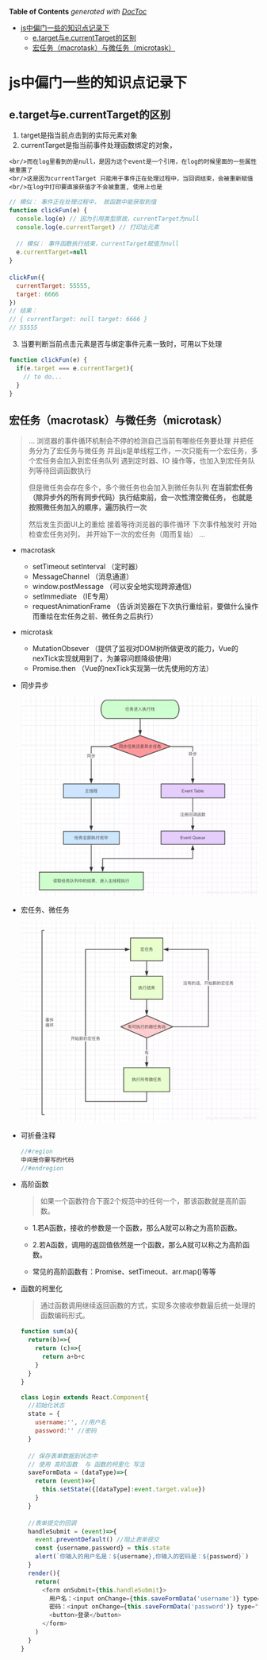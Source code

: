 <!--
 * @Author: mrzou
 * @Date: 2020-09-01 09:40:11
 * @LastEditors: mrzou
 * @LastEditTime: 2021-04-11 11:22:30
 * @Description: file content
-->
<!-- START doctoc generated TOC please keep comment here to allow auto update -->
<!-- DON'T EDIT THIS SECTION, INSTEAD RE-RUN doctoc TO UPDATE -->
**Table of Contents**  *generated with [DocToc](https://github.com/thlorenz/doctoc)*

- [js中偏门一些的知识点记录下](#js%E4%B8%AD%E5%81%8F%E9%97%A8%E4%B8%80%E4%BA%9B%E7%9A%84%E7%9F%A5%E8%AF%86%E7%82%B9%E8%AE%B0%E5%BD%95%E4%B8%8B)
  - [e.target与e.currentTarget的区别](#etarget%E4%B8%8Eecurrenttarget%E7%9A%84%E5%8C%BA%E5%88%AB)
  - [宏任务（macrotask）与微任务（microtask）](#%E5%AE%8F%E4%BB%BB%E5%8A%A1macrotask%E4%B8%8E%E5%BE%AE%E4%BB%BB%E5%8A%A1microtask)

<!-- END doctoc generated TOC please keep comment here to allow auto update -->

# js中偏门一些的知识点记录下

## e.target与e.currentTarget的区别
  1. target是指当前点击到的实际元素对象
  2. currentTarget是指当前事件处理函数绑定的对象，

    <br/>而在log里看到的是null，是因为这个event是一个引用，在log的时候里面的一些属性被重置了
    <br/>这是因为currentTarget 只能用于事件正在处理过程中，当回调结束，会被重新赋值
    <br/>在log中打印要直接获值才不会被重置, 使用上也是

  ```javascript
  // 模似： 事件正在处理过程中， 故函数中能获取到值
  function clickFun(e) {
    console.log(e) // 因为引用类型原故，currentTarget为null
    console.log(e.currentTarget) // 打印出元素

    // 模似： 事件函数执行结束，currentTarget赋值为null
    e.currentTarget=null
  }

  clickFun({
    currentTarget: 55555,
    target: 6666
  })
  // 结果：
  // { currentTarget: null target: 6666 }
  // 55555
  ```

  3. 当要判断当前点击元素是否与绑定事件元素一致时，可用以下处理

  ```javascript
  function clickFun(e) {
    if(e.target === e.currentTarget){
      // to do...
    }
  }
  ```
## 宏任务（macrotask）与微任务（microtask）

  >...
  > 浏览器的事件循环机制会不停的检测自己当前有哪些任务要处理
   并把任务分为了宏任务与微任务 
  并且js是单线程工作，一次只能有一个宏任务，多个宏任务会加入到宏任务队列
  遇到定时器、IO 操作等，也加入到宏任务队列等待回调函数执行
  > 
  > 但是微任务会存在多个，多个微任务也会加入到微任务队列
  **在当前宏任务（除异步外的所有同步代码）执行结束前，会一次性清空微任务，
  也就是按照微任务加入的顺序，遍历执行一次**
  >
  > 然后发生页面UI上的重绘 接着等待浏览器的事件循环 下次事件触发时 开始检查宏任务对列，
  并开始下一次的宏任务（周而复始）
  >...

  - macrotask
    - setTimeout setInterval  （定时器）
    - MessageChannel  （消息通道）
    - window.postMessage （可以安全地实现跨源通信）
    - setImmediate  （IE专用）
    - requestAnimationFrame （告诉浏览器在下次执行重绘前，要做什么操作 而重绘在宏任务之前、微任务之后执行）
  - microtask
    - MutationObsever （提供了监视对DOM树所做更改的能力，Vue的nexTick实现就用到了，为兼容问题降级使用）
    - Promise.then  （Vue的nexTick实现第一优先使用的方法）

  - 同步异步
  
    ![](../images/macrotask/task01.png)
    
  - 宏任务、微任务
  
    ![](../images/macrotask/task02.png)

- 可折叠注释
  ```javascript
  //#region
  中间是你要写的代码
  //#endregion
  ```

- 高阶函数				
  >如果一个函数符合下面2个规范中的任何一个，那该函数就是高阶函数。
  
  - 1.若A函数，接收的参数是一个函数，那么A就可以称之为高阶函数。
 
  - 2.若A函数，调用的返回值依然是一个函数，那么A就可以称之为高阶函数。
  
  - 常见的高阶函数有：Promise、setTimeout、arr.map()等等

- 函数的柯里化
  > 通过函数调用继续返回函数的方式，实现多次接收参数最后统一处理的函数编码形式。 
  ```javascript
  function sum(a){
    return(b)=>{
      return (c)=>{
        return a+b+c
      }
    }
  }
  ```
  ```javascript
  class Login extends React.Component{
    //初始化状态
    state = {
      username:'', //用户名
      password:'' //密码
    }

    // 保存表单数据到状态中
    // 使用 高阶函数	与 函数的柯里化 写法
    saveFormData = (dataType)=>{
      return (event)=>{
        this.setState({[dataType]:event.target.value})
      }
    }

    //表单提交的回调
    handleSubmit = (event)=>{
      event.preventDefault() //阻止表单提交
      const {username,password} = this.state
      alert(`你输入的用户名是：${username},你输入的密码是：${password}`)
    }
    render(){
      return(
        <form onSubmit={this.handleSubmit}>
          用户名：<input onChange={this.saveFormData('username')} type="text" name="username"/>
          密码：<input onChange={this.saveFormData('password')} type="password" name="password"/>
          <button>登录</button>
        </form>
      )
    }
  }
  ```
